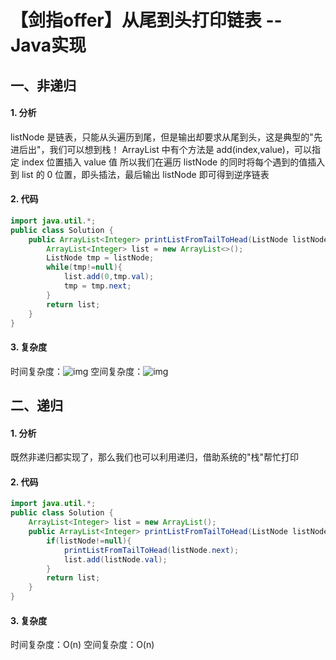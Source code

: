 

# 【剑指offer】从尾到头打印链表 -- Java实现

## 一、非递归

#### 1. 分析

listNode 是链表，只能从头遍历到尾，但是输出却要求从尾到头，这是典型的"先进后出"，我们可以想到栈！
ArrayList 中有个方法是 add(index,value)，可以指定 index 位置插入 value 值
所以我们在遍历 listNode 的同时将每个遇到的值插入到 list 的 0 位置，即头插法，最后输出 listNode 即可得到逆序链表

#### 2. 代码

```java
import java.util.*;
public class Solution {
    public ArrayList<Integer> printListFromTailToHead(ListNode listNode) {
        ArrayList<Integer> list = new ArrayList<>();
        ListNode tmp = listNode;
        while(tmp!=null){
            list.add(0,tmp.val);
            tmp = tmp.next;
        }
        return list;
    }
}
```

#### 3. 复杂度

时间复杂度：![img](https://www.nowcoder.com/equation?tex=O(n)&preview=true)
空间复杂度：![img](https://www.nowcoder.com/equation?tex=O(n)&preview=true)

## 二、递归

#### 1. 分析

既然非递归都实现了，那么我们也可以利用递归，借助系统的"栈"帮忙打印

#### 2. 代码

```java
import java.util.*;
public class Solution {
    ArrayList<Integer> list = new ArrayList();
    public ArrayList<Integer> printListFromTailToHead(ListNode listNode) {
        if(listNode!=null){
            printListFromTailToHead(listNode.next);
            list.add(listNode.val);
        }
        return list;
    }
}
```

#### 3. 复杂度

时间复杂度：O(n)
空间复杂度：O(n)